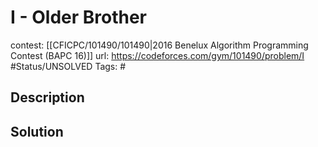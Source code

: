 # I - Older Brother

contest: [[CFICPC/101490/101490|2016 Benelux Algorithm Programming Contest (BAPC 16)]]
url: https://codeforces.com/gym/101490/problem/I
#Status/UNSOLVED
Tags: #

## Description

## Solution

